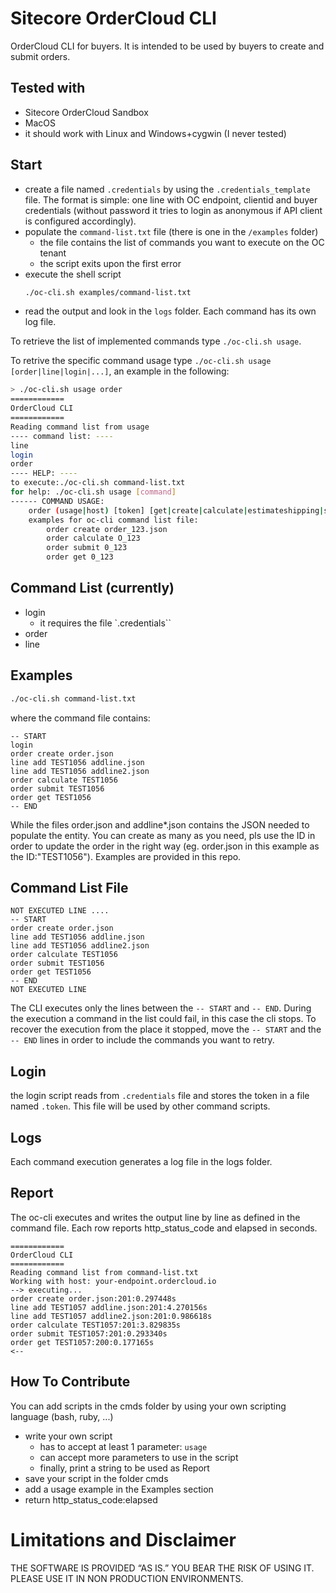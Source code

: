 # Sitecore OrderCloud CLI
OrderCloud CLI for buyers. It is intended to be used by buyers to create and submit orders.

## Tested with
- Sitecore OrderCloud Sandbox
- MacOS
- it should work with Linux and Windows+cygwin (I never tested)

## Start
- create a file named `.credentials` by using the `.credentials_template` file. The format is simple: one line with OC endpoint, clientid and buyer credentials (without password it tries to login as anonymous if API client is configured accordingly).
- populate the `command-list.txt` file (there is one in the `/examples` folder)
    - the file contains the list of commands you want to execute on the OC tenant
    - the script exits upon the first error
- execute the shell script
    ```bash
    ./oc-cli.sh examples/command-list.txt
    ```
- read the output and look in the `logs` folder. Each command has its own log file.

To retrieve the list of implemented commands type `./oc-cli.sh usage`.

To retrive the specific command usage type `./oc-cli.sh usage [order|line|login|...]`, an example in the following:

```bash
> ./oc-cli.sh usage order
============
OrderCloud CLI
============
Reading command list from usage
---- command list: ----
line
login
order
---- HELP: ----
to execute:./oc-cli.sh command-list.txt
for help: ./oc-cli.sh usage [command]
------ COMMAND USAGE:
    order (usage|host) [token] [get|create|calculate|estimateshipping|shipmethods|submit] [params]
    examples for oc-cli command list file:
        order create order_123.json
        order calculate O_123
        order submit 0_123
        order get 0_123
```

## Command List (currently)
- login
    - it requires the file `.credentials``
- order
- line

## Examples
```bash
./oc-cli.sh command-list.txt
```
where the command file contains:

```
-- START
login
order create order.json
line add TEST1056 addline.json
line add TEST1056 addline2.json
order calculate TEST1056
order submit TEST1056
order get TEST1056
-- END
```

While the files order.json and addline*.json contains the JSON needed to populate the entity. You can create as many as you need, pls use the ID in order to update the order in the right way (eg. order.json in this example as the ID:"TEST1056"). Examples are provided in this repo.

## Command List File
```
NOT EXECUTED LINE ....
-- START
order create order.json
line add TEST1056 addline.json
line add TEST1056 addline2.json
order calculate TEST1056
order submit TEST1056
order get TEST1056
-- END
NOT EXECUTED LINE
```
The CLI executes only the lines between the `-- START` and `-- END`. During the execution a command in the list could fail, in this case the cli stops. To recover the execution from the place it stopped, move the `-- START` and the `-- END` lines in order to include the commands you want to retry.

## Login
the login script reads from `.credentials` file and stores the token in a file named `.token`. 
This file will be used by other command scripts.
## Logs
Each command execution generates a log file in the logs folder.
## Report
The oc-cli executes and writes the output line by line as defined in the command file.
Each row reports http_status_code and elapsed in seconds.
```
============
OrderCloud CLI
============
Reading command list from command-list.txt
Working with host: your-endpoint.ordercloud.io
--> executing...
order create order.json:201:0.297448s
line add TEST1057 addline.json:201:4.270156s
line add TEST1057 addline2.json:201:0.986618s
order calculate TEST1057:201:3.829835s
order submit TEST1057:201:0.293340s
order get TEST1057:200:0.177165s
<--
```


## How To Contribute
You can add scripts in the cmds folder by using your own scripting language (bash, ruby, ...)

- write your own script 
  - has to accept at least 1 parameter: `usage`
  - can accept more parameters to use in the script
  - finally, print a string to be used as Report
- save your script in the folder cmds
- add a usage example in the Examples section
- return http_status_code:elapsed

# Limitations and Disclaimer
THE SOFTWARE IS PROVIDED “AS IS.” YOU BEAR THE RISK OF USING IT. PLEASE USE IT IN NON PRODUCTION ENVIRONMENTS.
